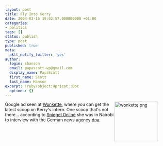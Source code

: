 ```yaml
---
layout: post
title: Fly Into Kerry
date: 2004-02-16 19:02:57.000000000 +01:00
categories:
- politics
tags: []
status: publish
type: post
published: true
meta:
  aktt_notify_twitter: 'yes'
author:
  login: shanson
  email: papascott-wp@gmail.com
  display_name: PapaScott
  first_name: Scott
  last_name: Hanson
excerpt: !ruby/object:Hpricot::Doc
  options: {}
---
```

<p><img alt="wonkette.png" src="http://www.papascott.de/wordpress/wp-content/uploads/2004/02/wonkette.png" width="143" height="130" border="0" align="right" /> Google ad seen at <a href="http://www.wonkette.com/">Wonkette</a>, where you can get the latest scoop on Kerry's intern. One scoop that's not there... according to <a title="US-Wahlkampf: Deutsche Spur - Politik - SPIEGEL ONLINE" href="http://www.spiegel.de/politik/ausland/0,1518,286669,00.html">Spiegel Online</a> she was in Nairobi to interview with the German news agency <a href="http://www.dpa.de/">dpa</a>.</p>
